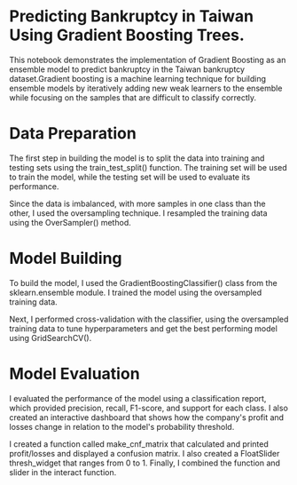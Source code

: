 # Predicting Bankruptcy in Taiwan Using Gradient Boosting Trees.
This notebook demonstrates the implementation of Gradient Boosting as an ensemble model to predict bankruptcy in the Taiwan bankruptcy dataset.Gradient boosting is a machine learning technique for building ensemble models by iteratively adding new weak learners to the ensemble while focusing on the samples that are difficult to classify correctly.


# Data Preparation
The first step in building the model is to split the data into training and testing sets using the train_test_split() function. The training set will be used to train the model, while the testing set will be used to evaluate its performance.

Since the data is imbalanced, with more samples in one class than the other, I used the oversampling technique. I resampled the training data using the OverSampler() method.


# Model Building
To build the model, I used the GradientBoostingClassifier() class from the sklearn.ensemble module. I trained the model using the oversampled training data.

Next, I performed cross-validation with the classifier, using the oversampled training data to tune hyperparameters and get the best performing model using GridSearchCV().


# Model Evaluation
I evaluated the performance of the model using a classification report, which provided precision, recall, F1-score, and support for each class. I also created an interactive dashboard that shows how the company's profit and losses change in relation to the model's probability threshold.

I created a function called make_cnf_matrix that calculated and printed profit/losses and displayed a confusion matrix. I also created a FloatSlider thresh_widget that ranges from 0 to 1. Finally, I combined the function and slider in the interact function.